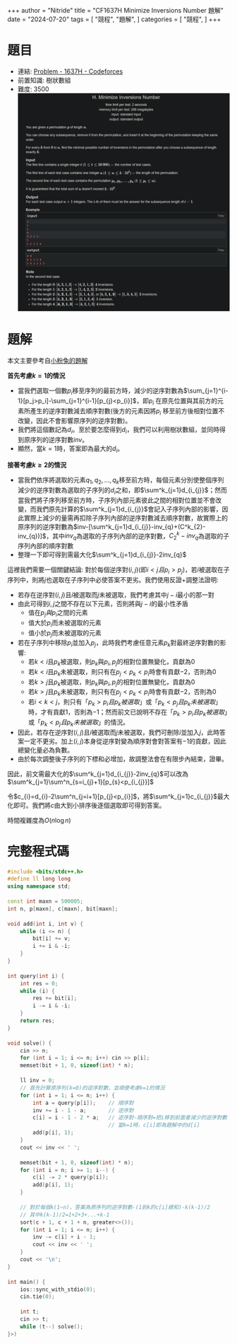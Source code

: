+++
author = "Nitride"
title = "CF1637H Minimize Inversions Number 題解"
date = "2024-07-20"
tags = [
    "競程",
    "題解",
]
categories = [
    "競程",
]
+++

# 題目
- 連結: [Problem - 1637H - Codeforces](https://codeforces.com/problemset/problem/1637/H)
- 前置知識: 樹狀數組
- 難度: 3500
![p](p.jpeg)

# 題解
本文主要參考自[小粉兔的題解](https://www.cnblogs.com/PinkRabbit/p/CF1637.html)

**首先考慮$k=1$的情況**
- 當我們選取一個數$p_i$移至序列的最前方時，減少的逆序對數為$\sum_{j=1}^{i-1}[p_j>p_i]-\sum_{j=1}^{i-1}[p_{j}<p_{i}]$，即$p_i$ 在原先位置與其前方的元素所產生的逆序對數減去順序對數(後方的元素因將$p_i$ 移至前方後相對位置不改變，因此不會影響原序列的逆序對數)。
- 我們將這個數記為$d_{i}$。至於要怎麼得到$d_i$，我們可以利用樹狀數組，並同時得到原序列的逆序對數$inv$。
- 顯然，當$k=1$時，答案即為最大的$d_{i}$。

**接著考慮$k\ge2$的情況**
- 當我們依序將選取的元素$q_{1},q_{2},\dots,q_{k}$移至前方時，每個元素分別使整個序列減少的逆序對數為選取的子序列的$d_{i}$之和，即$\sum^k_{j=1}d_{i_{j}}$；然而當我們將子序列移至前方時，子序列內部元素彼此之間的相對位置並不會改變，而我們原先計算的$\sum^k_{j=1}d_{i_{j}}$會記入子序列內部的影響，因此實際上減少的量需再扣除子序列內部的逆序對數減去順序對數，故實際上的原序列的逆序對數為$inv-[\sum^k_{j=1}d_{i_{j}}-inv_{q}+(C^k_{2}-inv_{q})]$，其中$inv_{q}$為選取的子序列內部的逆序對數，$C^k_{2}-inv_{q}$為選取的子序列內部的順序對數
- 整理一下即可得到需最大化$\sum^k_{j=1}d_{i_{j}}-2inv_{q}$

這裡我們需要一個關鍵結論: 對於每個逆序對$(i, j)$(即$i<j且p_{i}>p_{j}$)，若$i$被選取在子序列中，則將$j$也選取在子序列中必使答案不更劣。我們使用反證+調整法證明: 
- 若存在逆序對$(i, j)$且$i$被選取而$j$未被選取，我們考慮其中$j-i$最小的那一對
- 由此可得到$i,j$之間不存在以下元素，否則將與$j-i$的最小性矛盾
	- 值在$p_{j}與p_{i}$之間的元素
	- 值大於$p_{i}$而未被選取的元素
	- 值小於$p_{j}$而未被選取的元素
- 若在子序列中移除$p_{i}$並加入$p_{j}$，此時我們考慮任意元素$p_{k}$對最終逆序對數的影響: 
	- 若$k<i$且$p_{k}$被選取，則$p_{k}$與$p_{i},p_{j}$的相對位置無變化，貢獻為$0$
	- 若$k<i$且$p_{k}$未被選取，則只有在$p_{j}<p_{k}<p_{i}$時會有貢獻$-2$，否則為$0$
	- 若$k>j$且$p_{k}$被選取，則$p_{k}$與$p_{i},p_{j}$的相對位置無變化，貢獻為$0$
	- 若$k>j$且$p_{k}$未被選取，則只有在$p_{j}<p_{k}<p_{i}$時會有貢獻$-2$，否則為$0$
	- 若$i<k<j$，則只有「$p_{k}>p_{i}且p_{k}被選取$」或「$p_{k}<p_{j}且p_{k}未被選取$」時，才有貢獻$1$，否則為$-1$；然而前文已說明不存在「$p_{k}>p_{i}且p_{k}被選取$」或「$p_{k}<p_{j}且p_{k}未被選取$」的情況。
- 因此，若存在逆序對$(i, j)$且$i$被選取而$j$未被選取，我們可刪除$i$並加入$j$，此時答案一定不更劣。加上$(i,j)$本身從逆序對變為順序對會對答案有$-1$的貢獻，因此總變化量必為負數。
- 由於每次調整後子序列的下標和必增加，故調整法會在有限步內結束，證畢。

因此，前文需最大化的$\sum^k_{j=1}d_{i_{j}}-2inv_{q}$可以改為$\sum^k_{j=1}\sum^n_{s=i_{j}+1}[p_{s}<p_{i_{j}}]$

令$c_{i}=d_{i}-2\sum^n_{j=i+1}[p_{j}<p_{i}]$，將$\sum^k_{j=1}c_{i_{j}}$最大化即可。我們將$c$由大到小排序後逐個選取即可得到答案。

時間複雜度為$O(n\log n)$


# 完整程式碼
```cpp
#include <bits/stdc++.h>
#define ll long long
using namespace std;

const int maxn = 500005;
int n, p[maxn], c[maxn], bit[maxn];

void add(int i, int v) {
	while (i <= n) {
		bit[i] += v;
		i += i & -i;
	}
}

int query(int i) {
	int res = 0;
	while (i) {
		res += bit[i];
		i -= i & -i;
	}
	return res;
}

void solve() {
	cin >> n;
	for (int i = 1; i <= n; i++) cin >> p[i];
	memset(bit + 1, 0, sizeof(int) * n);

	ll inv = 0;
	// 首先計算原序列(k=0)的逆序對數，並順便考慮k=1的情況
	for (int i = 1; i <= n; i++) {
		int a = query(p[i]);	// 順序對
		inv += i - 1 - a;		// 逆序對
		c[i] = i - 1 - 2 * a;	// 逆序對-順序對=把i移到前面會減少的逆序對數
								// 當k=1時，c[i]即為題解中的d[i]
		add(p[i], 1);
	}
	cout << inv << ' ';

	memset(bit + 1, 0, sizeof(int) * n);
	for (int i = n; i >= 1; i--) {
		c[i] -= 2 * query(p[i]);
		add(p[i], 1);
	}

	// 對於每個k(1~n)，答案為原序列的逆序對數-(1到k的c[i]總和)-k(k-1)/2
	// 其中k(k-1)/2=1+2+3+...+k-1
	sort(c + 1, c + 1 + n, greater<>());
	for (int i = 1; i <= n; i++) {
		inv -= c[i] + i - 1;
		cout << inv << ' ';
	}
	cout << '\n';
}

int main() {
	ios::sync_with_stdio(0);
	cin.tie(0);

	int t;
	cin >> t;
	while (t--) solve();
}>)
```